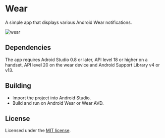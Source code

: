 # Wear

A simple app that displays various Android Wear notifications.

![wear](wear.gif)

## Dependencies

The app requires Adroid Studio 0.8 or later, API level 18 or higher on a
handset, API level 20 on the wear device and Android Support Library v4 or v13.

## Building

* Import the project into Android Studio.
* Build and run on Android Wear or Wear AVD.

## License

Licensed under the [MIT license](LICENSE).
